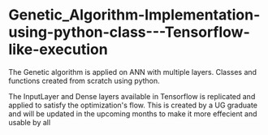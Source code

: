 # Genetic_Algorithm-Implementation-using-python-class---Tensorflow-like-execution
The Genetic algorithm is applied on ANN with multiple layers. Classes and functions created from scratch using python.

The InputLayer and Dense layers available in Tensorflow is replicated and applied to satisfy the optimization's flow. This is created by a UG graduate and will be updated in the upcoming months to make it more effecient and usable by all
